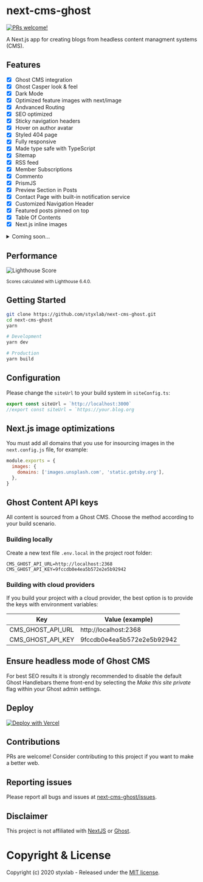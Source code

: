 # next-cms-ghost

[![PRs welcome!](https://img.shields.io/badge/PRs-welcome-brightgreen.svg)]()

A Next.js app for creating blogs from headless content managment systems (CMS).

## Features

- [x] Ghost CMS integration
- [x] Ghost Casper look & feel
- [x] Dark Mode
- [x] Optimized feature images with next/image
- [x] Andvanced Routing
- [x] SEO optimized
- [x] Sticky navigation headers
- [x] Hover on author avatar
- [x] Styled 404 page
- [x] Fully responsive
- [x] Made type safe with TypeScript
- [x] Sitemap
- [x] RSS feed
- [x] Member Subscriptions
- [x] Commento
- [x] PrismJS
- [x] Preview Section in Posts
- [x] Contact Page with built-in notification service
- [x] Customized Navigation Header
- [x] Featured posts pinned on top
- [x] Table Of Contents
- [x] Next.js inline images

<details>
<summary>Coming soon...</summary>
<br>

- [ ] Preview

- [ ] Incremental Regeneration

</details>

## Performance

![Lighthouse Score](https://static.gotsby.org/v1/assets/images/jamify-lh-scores-light.gif)

<sup>Scores calculated with Lighthouse 6.4.0.</sup>

## Getting Started

```bash
git clone https://github.com/styxlab/next-cms-ghost.git
cd next-cms-ghost
yarn

# Development
yarn dev

# Production
yarn build
```

## Configuration

Please change the `siteUrl` to your build system in `siteConfig.ts`:

```javascript
export const siteUrl = `http://localhost:3000`
//export const siteUrl = `https://your.blog.org
```

## Next.js image optimizations

You must add all domains that you use for insourcing images in the `next.config.js` file, for example:

```javascript
module.exports = {
  images: {
    domains: ['images.unsplash.com', 'static.gotsby.org'],
  },
}
```

## Ghost Content API keys

All content is sourced from a Ghost CMS. Choose the method according to your build scenario.

### Building locally

Create a new text file `.env.local` in the project root folder:

```
CMS_GHOST_API_URL=http://localhost:2368
CMS_GHOST_API_KEY=9fccdb0e4ea5b572e2e5b92942
```

### Building with cloud providers

If you build your project with a cloud provider, the best option is to provide the keys with environment variables:

| Key               | Value (example)            |
| ----------------- | -------------------------- |
| CMS_GHOST_API_URL | http:\/\/localhost:2368    |
| CMS_GHOST_API_KEY | 9fccdb0e4ea5b572e2e5b92942 |

## Ensure headless mode of Ghost CMS

For best SEO results it is strongly recommended to disable the default Ghost Handlebars theme front-end by selecting the _Make this site private_ flag within your Ghost admin settings.

## Deploy

[![Deploy with Vercel](https://vercel.com/button)](https://vercel.com/import/project?template=https://github.com/styxlab/next-cms-ghost)

## Contributions

PRs are welcome! Consider contributing to this project if you want to make a better web.

## Reporting issues

Please report all bugs and issues at [next-cms-ghost/issues](https://github.com/styxlab/next-cms-ghost/issues).

## Disclaimer

This project is not affiliated with [NextJS](https://nextjs.org/) or [Ghost](https://ghost.org/).

# Copyright & License

Copyright (c) 2020 styxlab - Released under the [MIT license](LICENSE).
